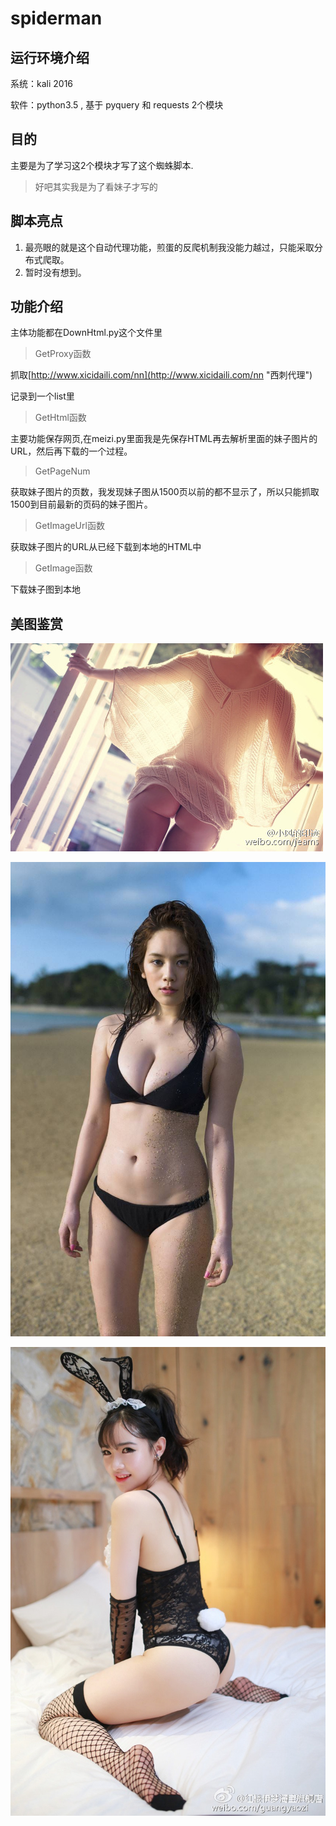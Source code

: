 # spiderman

## 运行环境介绍 ##

系统：kali 2016

软件：python3.5 , 基于 pyquery 和 requests 2个模块

## 目的 ##
主要是为了学习这2个模块才写了这个蜘蛛脚本.
> 好吧其实我是为了看妹子才写的

## 脚本亮点 ##

1. 最亮眼的就是这个自动代理功能，煎蛋的反爬机制我没能力越过，只能采取分布式爬取。
2. 暂时没有想到。

## 功能介绍 ##

主体功能都在DownHtml.py这个文件里

> GetProxy函数

抓取[http://www.xicidaili.com/nn](http://www.xicidaili.com/nn "西刺代理")

记录到一个list里

> GetHtml函数

主要功能保存网页,在meizi.py里面我是先保存HTML再去解析里面的妹子图片的URL，然后再下载的一个过程。

> GetPageNum

获取妹子图片的页数，我发现妹子图从1500页以前的都不显示了，所以只能抓取1500到目前最新的页码的妹子图片。

> GetImageUrl函数

获取妹子图片的URL从已经下载到本地的HTML中

> GetImage函数

下载妹子图到本地

## 美图鉴赏 ##

![](https://github.com/hgz6536/hgz6536.github.io/blob/master/images/4bf31e43jw1ey9lcsyn4cj20dw099dh8.jpg)

![](https://github.com/hgz6536/hgz6536.github.io/blob/master/images/66b3de17gw1f03odjhxynj20nm0zkgnp.jpg)

![](https://github.com/hgz6536/hgz6536.github.io/blob/master/images/ec49d501gw1ewvrivx6wxj20m80x2djr.jpg)


